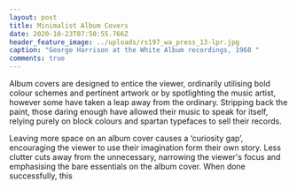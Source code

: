 ```yaml
---
layout: post
title: Minimalist Album Covers
date: 2020-10-23T07:50:55.766Z
header_feature_image: ../uploads/rs197_wa_press_13-lpr.jpg
caption: "George Harrison at the White Album recordings, 1968 "
comments: true
---
```

Album covers are designed to entice the viewer, ordinarily utilising bold colour schemes and pertinent artwork or by spotlighting the music artist, however some have taken a leap away from the ordinary. Stripping back the paint, those daring enough have allowed their music to speak for itself, relying purely on block colours and spartan typefaces to sell their records.

Leaving more space on an album cover causes a ‘curiosity gap’, encouraging the viewer to use their imagination form their own story. Less clutter cuts away from the unnecessary, narrowing the viewer's focus and emphasising the bare essentials on the album cover. When done successfully, this
